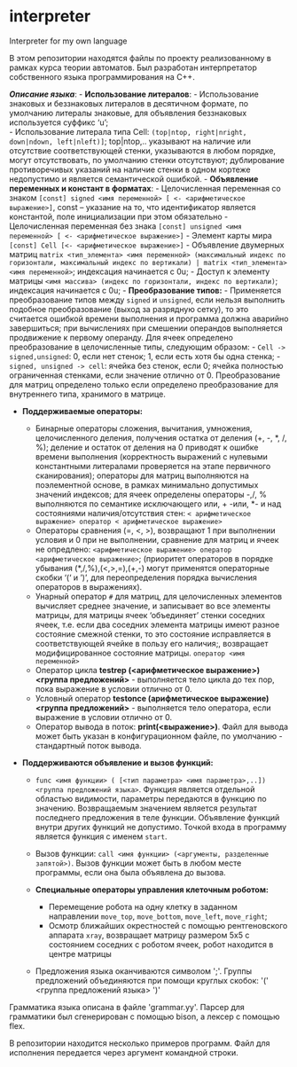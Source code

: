 # interpreter
Interpreter for my own language 

В этом репозитории находятся файлы по проекту реализованному в рамках курса теории автоматов. Был разработан интерпретатор собственного языка программирования на С++.

***Описание языка***:
    - **Использование литералов**:
      - Использование знаковых и беззнаковых литералов в десятичном формате, по умолчанию литералы знаковые, для объявления беззнаковых используется суффикс ‘u’;  
      - Использование литерала типа Cell: ```(top|ntop, right|nright, down|ndown, left|nleft)]```; top|ntop,.. указывают на наличие или отсутствие соответствующей стенки, указываются в любом порядке, могут отсутствовать, по умолчанию стенки отсутствуют; дублирование противоречивых указаний на наличие стенки в одном кортеже недопустимо и является семантической ошибкой.
    - **Объявление переменных и констант в форматах**:
          - Целочисленная переменная со знаком ```[const] signed <имя переменной> [ <- <арифметическое выражение>]```, const – указание на то, что идентификатор является константой, поле инициализации при этом обязательно
          - Целочисленная переменная без знака ```[const] unsigned <имя переменной> [ <- <арифметическое выражение>]```
          - Элемент карты мира ```[const] Сell [<- <арифметическое выражение>]```
          - Объявление двумерных матриц ```matrix <тип_элемента> <имя переменной> (максимальный индекс по горизонтали, максимальный индекс по вертикали) | matrix <тип_элемента> <имя переменной>```; индексация начинается с 0u;
          - Доступ к элементу матрицы  ```<имя массива> (индекс по горизонтали, индекс по вертикали)```; индексация начинается с 0u;
    - **Преобразование типов:**
          - Применяется преобразование типов между ```signed``` и ```unsigned```, если нельзя выполнить подобное преобразование (выход за разрядную сетку), то это считается ошибкой времени выполнения и программа должна аварийно завершиться; при вычислениях при смешении операндов выполняется продвижение к первому операнду. Для ячеек определено преобразование в целочисленные типы, следующим образом:
          - ```Сell -> signed,unsigned```: 0, если нет стенок; 1, если есть хотя бы одна стенка;
          - ```signed, unsigned -> cell```: ячейка без стенок, если 0; ячейка полностью ограниченная стенками, если значение отлично от 0. Преобразование для матриц определено только если определено преобразование для внутреннего типа, хранимого в матрице.
  - **Поддерживаемые операторы:**
      - Бинарные операторы сложения, вычитания, умножения, целочисленного деления, получения остатка от деления (+, -, *, /, %); деление и остаток от деления на 0 приводят к ошибке времени выполнения (корректность выражений с нулевыми константными литералами проверяется на этапе первичного сканирования);  операторы для матриц выполняются на поэлементной основе, в рамках минимально допустимых значений индексов; для ячеек определены операторы -,/, % выполняются по семантике исключающего или, + -или, *- и над состояниями наличия/отсутствия стен:
    ```< арифметическое выражение> оператор < арифметическое выражение>```
      - Операторы сравнения (=, <, >), возвращают 1 при выполнении условия и 0 при не выполнении, сравнение для матриц и ячеек не опредлено:
    ```<арифметическое выражение> оператор <арифметическое выражение>```;
(приоритет операторов в порядке убывания (*,/,%),(<,>,=),(+,-) могут применятся операторные скобки ‘(‘ и ’)’, для переопределения порядка вычисления операторов в выражениях).
      - Унарный оператор ```#``` для матриц, для целочисленных элементов вычисляет среднее значение, и записывает во все элементы матрицы, для матрицы ячеек ‘объединяет’ стенки соседних ячеек, т.е. если два соседних элемента матрицы имеют разное состояние смежной стенки, то это состояние исправляется в соответствующей ячейке в пользу его наличия;, возвращает модифицированное состояние матрицы.
   ```oператор <имя переменной>```
      - Oператор цикла  **testrep (<арифметическое выражение>)  <группа предложений>** - выполняется тело цикла до тех пор, пока выражение в условии отлично от 0.
      - Условный оператор  **testonce (арифметическое выражение) <группа предложений>** - выполняется тело оператора, если выражение в условии отлично от 0.
      - Оператор вывода в поток: **print(<выражение>)**. Файл для вывода может быть указан в конфигурационном файле, по умолчанию - стандартный поток вывода.

  - **Поддерживаются объявление и вызов функций:**
      - ```func <имя функции> ( [<тип параметра> <имя параметра>,..]) <группа предложений языка>```. Функция является отдельной областью видимости, параметры передаются в функцию по значению. Возвращаемым значением является результат последнего предложения в теле функции. Объявление функций внутри других функций не допустимо. Точкой входа в программу является функция с именем ```start```.
     - Вызов функции: ```call <имя функции> (<аргументы, разделенные запятой>)```. Вызов функции может быть в любом месте программы, если она была объявлена до вызова.

    - **Cпециальные операторы управления клеточным роботом:**
      - Перемещениe робота на одну клетку в заданном направлении ```move_top```, ```move_bottom```, ```move_left```, ```move_right```;
      - Осмотр ближайших окрестностей c помощью рентгеновского аппарата ```xray```, возвращает матрицу размером 5x5 с состоянием соседних с роботом ячеек, робот находится в центре матрицы

    - Предложения языка оканчиваются символом ';'. Группы предложений объединяются при помощи круглых скобок: '(' <группа предложений языка> ')'

Грамматика языка описана в файле 'grammar.yy'. Парсер для грамматики был сгенерирован с помощью bison, а лексер с помощью flex.

В репозитории находится несколько примеров программ. Файл для исполнения передается через аргумент командной строки.
